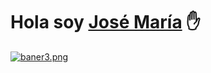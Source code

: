 <div aling="center">
<h1 aling="center">Hola soy  <a href="www.linkedin.com/in/josé-maría-asial-diaz-476b15247">José María</a> ✋</h1>  

[![baner3.png](https://i.postimg.cc/5NVq7882/baner3.png)](https://postimg.cc/4nW9n78D)
  
</div>

<!--
**Indiodev73/Indiodev73** is a ✨ _special_ ✨ repository because its `README.md` (this file) appears on your GitHub profile.

Here are some ideas to get you started:

- 🔭 I’m currently working on ...
- 🌱 I’m currently learning ...
- 👯 I’m looking to collaborate on ...
- 🤔 I’m looking for help with ...
- 💬 Ask me about ...
- 📫 How to reach me: ...
- 😄 Pronouns: ...
- ⚡ Fun fact: ...
-->
